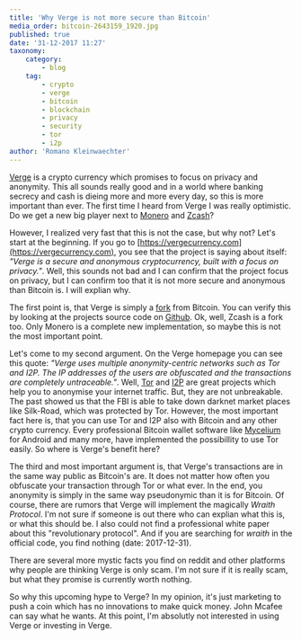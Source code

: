 ```yaml
---
title: 'Why Verge is not more secure than Bitcoin'
media_order: bitcoin-2643159_1920.jpg
published: true
date: '31-12-2017 11:27'
taxonomy:
    category:
        - blog
    tag:
        - crypto
        - verge
        - bitcoin
        - blockchain
        - privacy
        - security
        - tor
        - i2p
author: 'Romano Kleinwaechter'
---
```


[Verge](https://vergecurrency.com) is a crypto currency which promises to focus on privacy and anonymity. This all sounds really good and in a world where banking secrecy and cash is dieing more and more every day, so this is more important than ever. The first time I heard from Verge I was really optimistic. Do we get a new big player next to [Monero](https://getmonero.org/) and [Zcash](https://z.cash/)?

However, I realized very fast that this is not the case, but why not? Let's start at the beginning. If you go to [https://vergecurrency.com](https://vergecurrency.com), you see that the project is saying about itself: *"Verge is a secure and anonymous cryptocurrency, built with a focus on privacy."*. Well, this sounds not bad and I can confirm that the project focus on privacy, but I can confirm too that it is not more secure and anonymous than Bitcoin is. I will explian why.

The first point is, that Verge is simply a [fork](https://simple.wikipedia.org/wiki/Fork_(software_development)) from Bitcoin. You can verify this by looking at the projects source code on [Github](https://github.com/vergecurrency/VERGE). Ok, well, Zcash is a fork too. Only Monero is a complete new implementation, so maybe this is not the most important point.

Let's come to my second argument. On the Verge homepage you can see this quote: *"Verge uses multiple anonymity-centric networks such as Tor and I2P. The IP addresses of the users are obfuscated and the transactions are completely untraceable."*. Well, [Tor](https://www.torproject.org/) and [I2P](https://geti2p.net/en/) are great projects which help you to anonymise your internet traffic. But, they are not unbreakable. The past showed us that the FBI is able to take down darknet market places like Silk-Road, which was protected by Tor. However, the most important fact here is, that you can use Tor and I2P also with Bitcoin and any other crypto currency. Every professional Bitcoin wallet software like [Mycelium](https://play.google.com/store/apps/details?id=com.mycelium.wallet) for Android and many more, have implemented the possibillity to use Tor easily. So where is Verge's benefit here?

The third and most important argument is, that Verge's transactions are in the same way public as Bitcoin's are. It does not matter how often you obfuscate your transaction through Tor or what ever. In the end, you anonymity is simply in the same way pseudonymic than it is for Bitcoin. Of course, there are rumors that Verge will implement the magically *Wraith Protocol*. I'm not sure if someone is out there who can explian what this is, or what this should be. I also could not find a professional white paper about this "revolutionary protocol". And if you are searching for *wraith* in the official code, you find nothing (date: 2017-12-31).

There are several more mystic facts you find on reddit and other platforms why people are thinking Verge is only scam. I'm not sure if it is really scam, but what they promise is currently worth nothing.

So why this upcoming hype to Verge? In my opinion, it's just marketing to push a coin which has no innovations to make quick money. John Mcafee can say what he wants. At this point, I'm absolutly not interested in using Verge or investing in Verge.